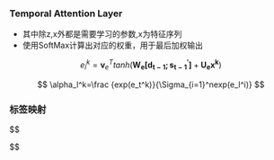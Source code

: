 ### Temporal Attention Layer

* 其中除z,x外都是需要学习的参数,x为特征序列
* 使用SoftMax计算出对应的权重，用于最后加权输出

$$
e_l^k=\mathbf{v}_e^Ttanh(\mathbf{W_e[d_{t-1};s^{'}_{t-1}]}+\mathbf{U_e x^k})
$$


$$
\alpha_l^k=\frac {exp(e_t^k)}{\Sigma_{i=1}^nexp(e_l^i)}
$$

### 标签映射
$$

$$